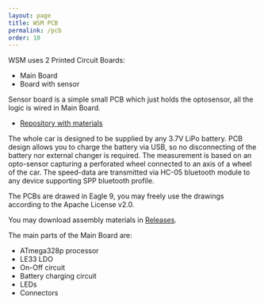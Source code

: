 ```yaml
---
layout: page
title: WSM PCB
permalink: /pcb
order: 10
---
```


WSM uses 2 Printed Circuit Boards:

 * Main Board
 * Board with sensor

Sensor board is a simple small PCB which just holds the optosensor, all the
logic is wired in Main Board.

 * [Repository with materials](https://github.com/kmzbrnoI/wsm-pcb)

The whole car is designed to be supplied by any 3.7V LiPo battery. PCB design
allows you to charge the battery via USB, so no disconnecting of the battery
nor external changer is required. The measurement is based on an opto-sensor
capturing a perforated wheel connected to an axis of a wheel of the car. The
speed-data are transmitted via HC-05 bluetooth module to any device supporting
SPP bluetooth profile.

The PCBs are drawed in Eagle 9, you may freely use the drawings according to
the Apache License v2.0.

You may download assembly materials in
[Releases](https://github.com/kmzbrnoI/wsm-pcb/releases).

The main parts of the Main Board are:

 * ATmega328p processor
 * LE33 LDO
 * On-Off circuit
 * Battery charging circuit
 * LEDs
 * Connectors
